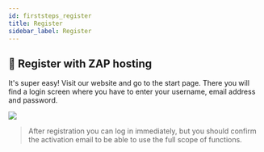 ```yaml
---
id: firststeps_register
title: Register
sidebar_label: Register
---
```


## 🔐 Register with ZAP hosting
It's super easy! Visit our website and go to the start page. There you will find a login screen where you have to enter your username, email address and password.

![](https://i.imgur.com/jWAPfaG.png)

> After registration you can log in immediately, but you should confirm the activation email to be able to use the full scope of functions.
